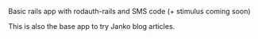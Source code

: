 Basic rails app with rodauth-rails and SMS code (+ stimulus coming soon)


This is also the base app to try Janko blog articles.
